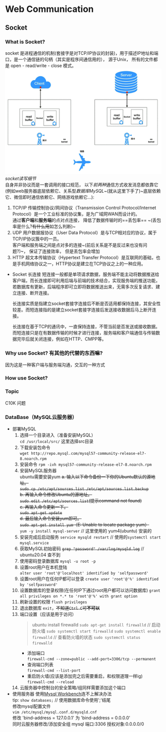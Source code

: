 # Web Communication

## Socket

### **What** is Socket?

socket 是进程通信的机制(套接字是对TCP/IP协议的封装)，用于描述IP地址和端口，是一个通信链的句柄（其实是程序间通信用的）， 源于Unix， 所有的文件都是 open - read/write - close 模式。
![gif](./src/src_socketcommunication.gif)  
*socket读写细节*  
自身并非协议而是一套调用的接口规范， 以下*前两种*通信方式收发消息都依靠它(例如web服务器底层依赖它、关系型*数据库MySQL*~(就从这里下手了)~底层依赖它、微信即时通信依赖它、网络游戏依赖它...):

1. TCP/IP
  传输控制协议/网间协议（Transmission Control Protocol/Internet Protocol）是一个工业标准的协议集，是为广域网WAN而设计的。  
  通过**客户端**和**服务端**的点对点连接， 降低了数据传输时的==丢包率== ~(丢包率是什么?~~有什么用~~如怎么判断)~
2. UDP
  用户数据报协议（User Data Protocol）是与TCP相对应的协议，属于TCP/IP协议簇中的一员。  
  客户端和服务端之间是点对多的连接~(前后关系是不是反过来也没有问题?)~， 保证了连接效率， 但是丢包率会增加
3. HTTP
  超文本传输协议（Hypertext Transfer Protocol）是互联网的基础，也是手机网络协议之一，HTTP协议是建立在TCP协议之上的一种应用。  

- Socket 长连接
  短连接一般都是单项请求数据，服务端不能主动将数据推送给客户端，而长连接即可利用后端与前端的技术结合，实现服务端的推送功能，若数据库有更新，后端程序即可立即将数据推送出来，无需多次反复请求、建立连接、断开连接。  

  长连接实质是指建立socket套接字连接后不断是否适用都保持连接，其安全性较差。而短连接指的是建立socket套接字连接后发送接收数据后马上断开连接。  

  长连接在基于TCP的通讯中，一直保持连接，不管当前是否发送或接收数据。而短连接只是在有数据传输的时候才进行连接，服务端和客户端通信与传输数据完毕后就关闭连接，例如在HTTP、CMPP等。

### **Why** use Socket? 有其他的代替的东西嘛?

因为这是一种客户端与服务端沟通，交互的一种方式

### **How** use Socket?

### Topic

C10K 问题

### DataBase（MySQL云服务器）

- 部署MySQL
  1. 选择一个目录进入（准备安装MySQL）  
    `cd /usr/local/src/` 这里选择src目录  
  2. 下载安装包命令  
    `wget http://repo.mysql.com/mysql57-community-release-el7-8.noarch.rpm`  
  3. 安装命令
    `rpm -ivh mysql57-community-release-el7-8.noarch.rpm`  
  4. 安装MySQL服务器  
    ubuntu需要安装yum
    ~~a. 输入以下命令备份一下你的Ubuntu默认的源地址。  
    `sudo cp /etc/apt/sources.list /etc/apt/sources.list.backup`  
    b. 再输入命令修改Ubuntu的源地址。  
    `sudo edit /etc/apt/sources.list`(提示command not found)  
    c. 再输入命令更新一下。  
    `sudo apt-get update`  
    d. 最后输入命令安装yum即可。  
    `sudo apt-get install yum`（E: Unable to locate package yum）~~  
    `yum -y install mysql-server` // 这里使用的 yum4(ubuntu) 安装的
  5. 安装完成后启动服务
    `service mysqld restart`  // 使用的`systemctl start mysql.service`
  6. 获取MySQL初始密码
    ~~`grep "password" /var/log/mysqld.log`~~ // ubuntu20.04 查不到
  7. 使用密码登录数据库
    `mysql -u root -p`
  8. 设置root用户在本机登陆  
    `alter user 'root'@'localhost' identified by 'selfpassword'`
  9. 设置root用户在任何IP都可以登录
    `create user 'root'@'%' identified by 'selfpassword'`
  10. 设置数据库的登录权限(在任何IP下通过root用户都可以访问数据库)
    `grant all privileges on *.* to 'root'@'%' with grant option`
  11. 刷新设置的权限
    `flush privileges`
  12. 退出数据库
    `exit`，~~不知道`Ctrl C`可**不可以**~~
  13. 端口设置（应该是用于访问）
      > ubuntu install firewalld
      `sudo apt-get install firewalld`
      // 启动防火墙
      `sudo systemctl start firewalld`
      `sudo systemctl enable firewalld`
      // 查看防火墙的状态
      `sudo systemctl status firewalld`
      - 添加端口  
        `firewall-cmd --zone=public --add-port=3306/tcp --permanent`  
      - 查询端口列表  
        `firewall-cmd --list-port`  
      - 重启防火墙(应该是添加完之后需要重启，和权限道理一样ig)  
        `firewall-cmd --reload`  
  14. 云服务器中控制台的安全策略/组同样需要添加这个端口  
- 使用服务器
  使用[Mysql Workbench](https://dev.mysql.com/downloads/workbench/)连不上解决办法  
  tip: `show databases;` // 使用数据库命令使用';'结尾  
  修改mysql配置文件  
  `vim /etc/mysql/mysql.conf.d/mysqld.cnf`  
  修改 'bind-address = 127.0.0.1' 为 'bind-address = 0.0.0.0'  
  同时云服务器修改/添加安全组 mysql 端口:3306 授权对象:0.0.0.0/0  
